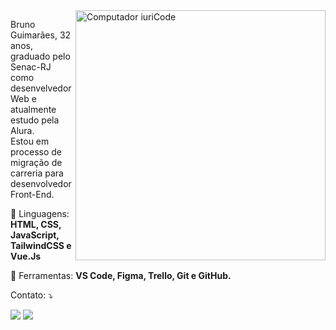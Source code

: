 <img src="https://raw.githubusercontent.com/MicaelliMedeiros/micaellimedeiros/master/image/computer-illustration.png" min-width="400px" max-width="400px" width="400px" align="right" alt="Computador iuriCode">

<p align="left"> 
  Bruno Guimarães, 32 anos, graduado pelo Senac-RJ como desenvelvedor Web e atualmente estudo pela Alura.<br>
  Estou em processo de migração de carreria para desenvolvedor Front-End.
</p>

<p align="left">
  
   💼 Linguagens: <strong>HTML, CSS, JavaScript, TailwindCSS e Vue.Js
  </strong>
</p>

<p align="left">
 
  💼 Ferramentas: <strong>VS Code, Figma, Trello, Git e GitHub.

</strong>
</p>

<p align="left">
  Contato: ⤵️
</p>

<p align="left">
  

  <a href="#" alt="Linkedin">
  <img src="https://img.shields.io/badge/-Linkedin-0e76a8?style=flat-square&logo=Linkedin&logoColor=white&link=https://www.linkedin.com/in/bcguimaraes/" /></a>

  
  <a href="#" alt="Instagram">
  <img src="https://img.shields.io/badge/-Instagram-DF0174?style=flat-square&labelColor=DF0174&logo=instagram&logoColor=white&link=https://www.instagram.com/brunoguimraes/"/></a>
</p>  
